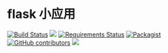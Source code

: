 flask 小应用
=======
[![Build Status](https://travis-ci.org/leolinf/flask-demo.svg?branch=master)](https://travis-ci.org/jhao104/proxy_pool)
[![](https://img.shields.io/badge/Powered%20by-@j_hao104-green.svg)](http://www.spiderpy.cn/blog/)
[![Requirements Status](https://requires.io/github/leolinf/flask-demo/requirements.svg?branch=master)](https://requires.io/github/leolinf/proxy_pool/requirements/?branch=master)
[![Packagist](https://img.shields.io/packagist/l/doctrine/orm.svg)](https://github.com/leolinf/flask-demo/blob/master/LICENSE)
[![GitHub contributors](https://img.shields.io/github/contributors/lenlinf/flask-demo.svg)](https://github.com/leolinf/flask-demo/graphs/contributors)
[![](https://img.shields.io/badge/language-Python-green.svg)](https://github.com/leolinf/flask-demo)
